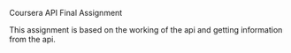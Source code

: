 Coursera API Final Assignment

This assignment is based on the working of the api and getting information from the api.
